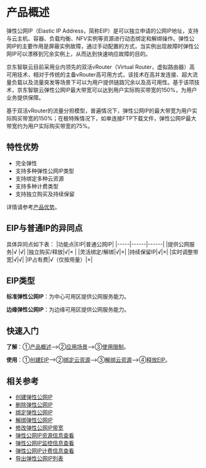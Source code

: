 # 产品概述

弹性公网IP（Elastic IP Address，简称EIP）是可以独立申请的公网IP地址，支持与云主机、容器、负载均衡、NFV实例等资源进行动态绑定和解绑操作。弹性公网IP的主要作用是屏蔽实例故障，通过手动配置的方式，当实例出现故障时弹性公网IP可以漂移到冗余实例上，从而达到快速响应故障的目的。

京东智联云目前采用业内领先的双活vRouter（Virtual Router，虚拟路由器）高可用技术，相对于传统的主备vRouter高可用方式，该技术在高并发连接、超大流量负载以及流量突发等场景下可以为用户提供链路冗余以及高可用性。基于该项技术，京东智联云弹性公网IP最大带宽可以达到用户实际购买带宽的150%，为用户业务提供保障。

基于双活vRouter的流量分担模型，普遍情况下，弹性公网IP的最大带宽为用户实际购买带宽的150%；在极特殊情况下，如单连接FTP下载文件，弹性公网IP最大带宽约为用户实际购买带宽的75%。

## 特性优势
* 完全弹性
* 支持多种弹性公网IP类型
* 支持绑定多种云资源
* 支持多种计费类型
* 支持独立购买及持续保留

详情请参考[产品优势](https://docs.jdcloud.com/cn/elastic-ip/benefits)。
## EIP与普通IP的异同点
具体异同点如下表：
|功能点|EIP|普通公网IP|
|-----|------|------|
|提供公网服务|√	|√|
|独立购买/释放|√|× |
|灵活绑定/解绑|√|×|
|持续保留IP|√|×|
|实时调整带宽|√|√|
|IP占有费|√（仅按用量）|×|

## EIP类型

**标准弹性公网IP**：为中心可用区提供公网服务能力。

**边缘弹性公网IP**：为边缘可用区提供公网服务能力。

## 快速入门
**了解**：①[产品概述](https://docs.jdcloud.com/cn/elastic-ip/product-overview)——>②[应用场景](https://docs.jdcloud.com/cn/elastic-ip/application-scenarios)——>③[使用限制](https://docs.jdcloud.com/cn/elastic-ip/restrictions)。

**使用**：①[创建EIP]()——>②[绑定云资源]()——>③[解绑云资源]()——>④[释放EIP]()。

## 相关参考

- [创建弹性公网IP](../Operation-Guide/Elastic-IP-Management/Create-Elastic-IP.md)
- [删除弹性公网IP](../Operation-Guide/Elastic-IP-Management/Delete-Elastic-IP.md)
- [绑定弹性公网IP](../Operation-Guide/Elastic-IP-Management/Associate-Elastic-IP.md)
- [解绑弹性公网IP](../Operation-Guide/Elastic-IP-Management/Disassociate-Elastic-IP.md)
- [修改弹性公网IP带宽](../Operation-Guide/Elastic-IP-Management/Modify-Elastic-IP.md)
- [弹性公网IP资源信息查看](../Operation-Guide/View-Elastic-IP-Detail/View-Elastic-IP-Detail.md)
- [弹性公网IP监控信息查看](../Operation-Guide/View-Elastic-IP-Monitoring/View-Elastic-IP-Monitoring.md)
- [弹性公网IP计费信息查看](../Operation-Guide/View-Elastic-IP-Billing/View-Elastic-IP-Billing.md)
- [导出弹性公网IP列表](../Operation-Guide/Export-Elastic-IP-List/Export-Elastic-IP-List.md)

